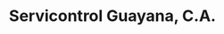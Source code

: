 ---
title: "Servicontrol Guayana, C.A."
url: /ciudad-guayana-puerto-ordaz/servicontrol-guayana-c-a/
shop: radiotecnia
---